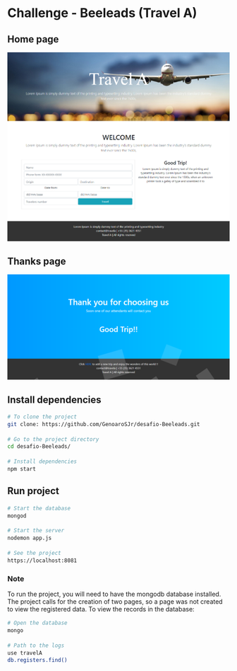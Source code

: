 # Challenge - Beeleads (Travel A)
## Home page
![Home page](https://github.com/GenoaroSJr/Desafio-Travel-A/blob/master/inicial.png)

## Thanks page
![Thanks page](https://github.com/GenoaroSJr/Desafio-Travel-A/blob/master/thanks.png)

## Install dependencies
```sh
# To clone the project
git clone: https://github.com/GenoaroSJr/desafio-Beeleads.git

# Go to the project directory
cd desafio-Beeleads/

# Install dependencies
npm start
```

## Run project 
```sh
# Start the database
mongod

# Start the server
nodemon app.js

# See the project
https://localhost:8081
```

### Note
To run the project, you will need to have the mongodb database installed. 
The project calls for the creation of two pages, so a page was not created to view the registered data.
To view the records in the database:
```sh
# Open the database
mongo

# Path to the logs
use travelA
db.registers.find()
```
